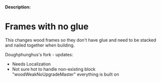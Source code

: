 **Description:**
# Frames with no glue
This changes wood frames so they don't have glue and need to be stacked and nailed together when building.

Doughphunghus's fork - updates:
- Needs Localization
- Not sure hot to handle non-existing block "woodWeakNoUpgradeMaster" everything is built on
